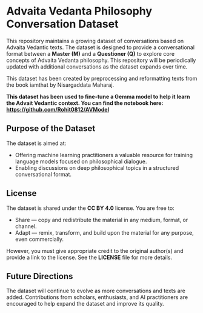 # Advaita Vedanta Philosophy Conversation Dataset

This repository maintains a growing dataset of conversations based on Advaita Vedantic texts. The dataset is designed to provide a conversational format between a **Master (M)** and a **Questioner (Q)** to explore core concepts of Advaita Vedanta philosophy. This repository will be periodically updated with additional conversations as the dataset expands over time. 

This dataset has been created by preprocessing and reformatting texts from the book iamthat by Nisargaddata Maharaj.

**This dataset has been used to fine-tune a Gemma model to help it learn the Advait Vedantic context. You can find the notebook here: https://github.com/Rohit0812/AVModel**

## Purpose of the Dataset

The dataset is aimed at:
- Offering machine learning practitioners a valuable resource for training language models focused on philosophical dialogue.
- Enabling discussions on deep philosophical topics in a structured conversational format.

## License
The dataset is shared under the **CC BY 4.0** license. You are free to:

- Share — copy and redistribute the material in any medium, format, or channel.
- Adapt — remix, transform, and build upon the material for any purpose, even commercially.
  
However, you must give appropriate credit to the original author(s) and provide a link to the license. See the **LICENSE** file for more details.

## Future Directions
The dataset will continue to evolve as more conversations and texts are added. Contributions from scholars, enthusiasts, and AI practitioners are encouraged to help expand the dataset and improve its quality.
